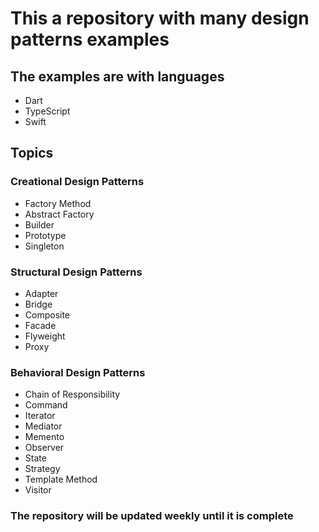 # This a repository with many design patterns examples

## The examples are with languages

* Dart
* TypeScript
* Swift

## Topics

### Creational Design Patterns

* Factory Method
* Abstract Factory
* Builder
* Prototype
* Singleton
  
### Structural Design Patterns

* Adapter
* Bridge
* Composite
* Facade
* Flyweight
* Proxy

### Behavioral Design Patterns

* Chain of Responsibility
* Command
* Iterator
* Mediator
* Memento
* Observer
* State
* Strategy
* Template Method
* Visitor

### The repository will be updated weekly until it is complete
